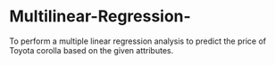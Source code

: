 # Multilinear-Regression-
To perform a multiple linear regression analysis to predict the price of Toyota corolla based on the given attributes.
